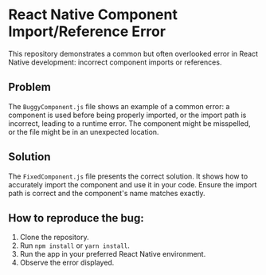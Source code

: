 # React Native Component Import/Reference Error

This repository demonstrates a common but often overlooked error in React Native development: incorrect component imports or references.

## Problem
The `BuggyComponent.js` file shows an example of a common error: a component is used before being properly imported, or the import path is incorrect, leading to a runtime error. The component might be misspelled, or the file might be in an unexpected location.

## Solution
The `FixedComponent.js` file presents the correct solution.  It shows how to accurately import the component and use it in your code. Ensure the import path is correct and the component's name matches exactly.

## How to reproduce the bug:
1. Clone the repository.
2. Run `npm install` or `yarn install`.
3. Run the app in your preferred React Native environment.
4. Observe the error displayed.